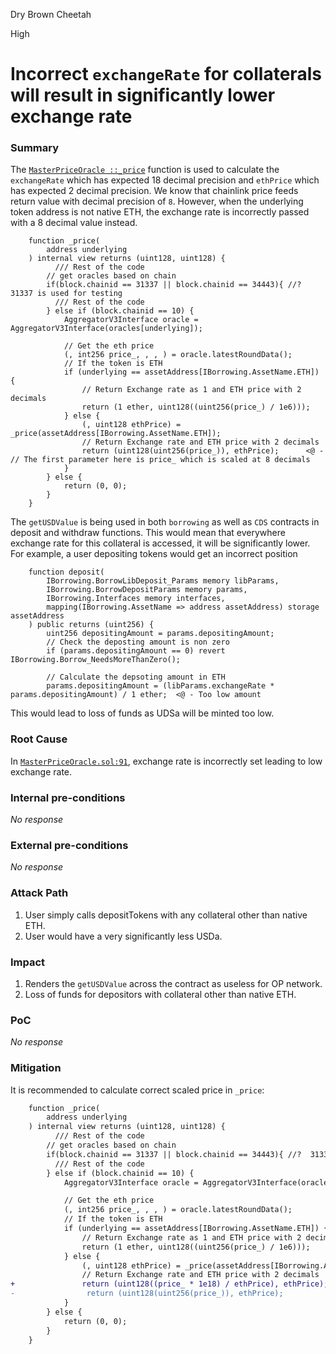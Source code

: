 Dry Brown Cheetah

High

# Incorrect `exchangeRate` for collaterals will result in significantly lower exchange rate

### Summary

The [`MasterPriceOracle ::_price`](https://github.com/sherlock-audit/2024-11-autonomint/blob/0d324e04d4c0ca306e1ae4d4c65f0cb9d681751b/Blockchain/Blockchian/contracts/oracles/MasterPriceOracle.sol#L53) function is used to calculate the `exchangeRate` which has expected 18 decimal precision and `ethPrice` which has expected 2 decimal precision.
We know that chainlink price feeds return value with decimal precision of `8`.
However, when the underlying token address is not native ETH, the exchange rate is incorrectly passed with a 8 decimal value instead.
```solidity
    function _price(
        address underlying
    ) internal view returns (uint128, uint128) {
          /// Rest of the code
        // get oracles based on chain
        if(block.chainid == 31337 || block.chainid == 34443){ //?  31337 is used for testing
          /// Rest of the code
        } else if (block.chainid == 10) {
            AggregatorV3Interface oracle = AggregatorV3Interface(oracles[underlying]);

            // Get the eth price
            (, int256 price_, , , ) = oracle.latestRoundData();
            // If the token is ETH
            if (underlying == assetAddress[IBorrowing.AssetName.ETH]) {
                // Return Exchange rate as 1 and ETH price with 2 decimals
                return (1 ether, uint128((uint256(price_) / 1e6)));
            } else {
                (, uint128 ethPrice) = _price(assetAddress[IBorrowing.AssetName.ETH]);
                // Return Exchange rate and ETH price with 2 decimals
                return (uint128(uint256(price_)), ethPrice);      <@ - // The first parameter here is price_ which is scaled at 8 decimals
            }
        } else {
            return (0, 0);
        }
    }
```
The `getUSDValue` is being used in both `borrowing` as well as `CDS` contracts in deposit and withdraw functions.
This would mean that everywhere exchange rate for this collateral is accessed, it will be significantly lower.
For example, a user depositing tokens would get an incorrect position
```solidity
    function deposit(
        IBorrowing.BorrowLibDeposit_Params memory libParams,
        IBorrowing.BorrowDepositParams memory params,
        IBorrowing.Interfaces memory interfaces,
        mapping(IBorrowing.AssetName => address assetAddress) storage assetAddress
    ) public returns (uint256) {
        uint256 depositingAmount = params.depositingAmount;
        // Check the deposting amount is non zero
        if (params.depositingAmount == 0) revert IBorrowing.Borrow_NeedsMoreThanZero();

        // Calculate the depsoting amount in ETH
        params.depositingAmount = (libParams.exchangeRate * params.depositingAmount) / 1 ether;  <@ - Too low amount
```
This would lead to loss of funds as UDSa will be minted too low.

### Root Cause

In [`MasterPriceOracle.sol:91`](https://github.com/sherlock-audit/2024-11-autonomint/blob/0d324e04d4c0ca306e1ae4d4c65f0cb9d681751b/Blockchain/Blockchian/contracts/oracles/MasterPriceOracle.sol#L91), exchange rate is incorrectly set leading to low exchange rate.

### Internal pre-conditions

_No response_

### External pre-conditions

_No response_

### Attack Path

1. User simply calls depositTokens with any collateral other than native ETH.
2. User would have a very significantly less USDa.

### Impact

1. Renders the `getUSDValue` across the contract as useless for OP network.
2. Loss of funds for depositors with collateral other than native ETH.

### PoC

_No response_

### Mitigation

It is recommended to calculate correct scaled price in `_price`:
```diff
    function _price(
        address underlying
    ) internal view returns (uint128, uint128) {
          /// Rest of the code
        // get oracles based on chain
        if(block.chainid == 31337 || block.chainid == 34443){ //?  31337 is used for testing
          /// Rest of the code
        } else if (block.chainid == 10) {
            AggregatorV3Interface oracle = AggregatorV3Interface(oracles[underlying]);

            // Get the eth price
            (, int256 price_, , , ) = oracle.latestRoundData();
            // If the token is ETH
            if (underlying == assetAddress[IBorrowing.AssetName.ETH]) {
                // Return Exchange rate as 1 and ETH price with 2 decimals
                return (1 ether, uint128((uint256(price_) / 1e6)));
            } else {
                (, uint128 ethPrice) = _price(assetAddress[IBorrowing.AssetName.ETH]);
                // Return Exchange rate and ETH price with 2 decimals
+               return (uint128((price_ * 1e18) / ethPrice), ethPrice);
-                return (uint128(uint256(price_)), ethPrice);
            }
        } else {
            return (0, 0);
        }
    }
```